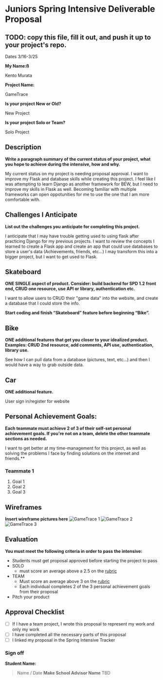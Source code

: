# Juniors Spring Intensive Deliverable Proposal

## TODO: copy this file, fill it out, and push it up to your project's repo.

Dates 3/16-3/25

**My Name:ß** 

Kento Murata

**Project Name:**

GameTrace


**Is your project New or Old?**

New Project


**Is your project Solo or Team?**

Solo Project

## Description

**Write a paragraph summary of the current status of your project, what you hope to achieve during the intensive, how and why.**

My current status on my project is needing proposal approval. I want to improve my Flask and database skills while creating this project. I feel like I was attempting to learn Django as another framework for BEW, but I need to improve my skills in Flask as well. Becoming familiar with multiple frameworks can open oppotunities for me to use the one that I am more comfortable with.

## Challenges I Anticipate

**List out the challenges you anticipate for completing this project.**

I anticipate that I may have trouble getting used to using flask after practicing Django for my previous projects. I want to review the concepts I learned to create a Flask app and create an app that could use databases to store a user's data (Achievements, friends, etc...) I may transform this into a bigger project, but I want to get used to Flask.

## Skateboard

**ONE SINGLE aspect of product. Consider: build backend for SPD 1.2 front end, CRUD one resource, use API or library, authentication etc.**

 I want to allow users to CRUD their "game data" into the website, and create a database that I could store the info.

**Start coding and finish “Skateboard” feature before beginning “Bike”.** 

## Bike
**ONE additional features that get you closer to your idealized product. Examples: CRUD 2nd resource, add comments, API use, authentication, library use.**

See how I can pull data from a database (pictures, text, etc...) and then I would have a way to grab outside data.

## Car
**ONE additional feature.**

User sign in/register for website


## Personal Achievement Goals:

**Each teammate must achieve 2 of 3 of their self-set personal achievement goals. If you're not on a team, delete the other teammate sections as needed.** 

I want to get better at my time-management for this project, as well as solving the problems I face by finding solutions on the internet and friends.**

### Teammate 1

1. Goal 1
1. Goal 2
1. Goal 3


## Wireframes

**Insert wireframe pictures here**
![GameTrace 1](static/GameTracewireframe1.jpg)
![GameTrace 2](static/GameTracewireframe2.jpg)
![GameTrace 3](static/GameTracewireframe3.jpg)


## Evaluation

**You must meet the following criteria in order to pass the intensive:**

- Students must get proposal approved before starting the project to pass
- SOLO 
    - must score an average above a 2.5 on the [rubric]
- TEAM 
    - Must score an average above 3 on the [rubric]
    - Each individual completes 2 of the 3 personal achievement goals from their proposal
- Pitch your product

[rubric]:https://docs.google.com/document/d/1IOQDmohLBEBT-hyr-2vgw1mbZUNsq3fHxVfH0oRmVt0/edit


## Approval Checklist
- [ ] If I have a team project, I wrote this proposal to represent my work and only my work
- [ ] I have completed all the necessary parts of this proposal
- [ ] I linked my proposal in the Spring Intensive Tracker

### Sign off

**Student Name:**                
> Name / Date
**Make School Advisor Name**
> TBD